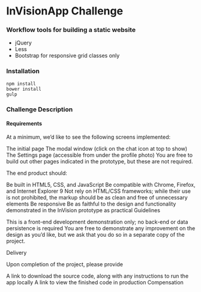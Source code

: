 # InVisionApp Challenge

### Workflow tools for building a static website

- jQuery
- Less
- Bootstrap for responsive grid classes only

### Installation

```
npm install
bower install
gulp
```


### Challenge Description

#### Requirements

At a minimum, we’d like to see the following screens implemented:

The initial page
The modal window (click on the chat icon at top to show)
The Settings page (accessible from under the profile photo)
You are free to build out other pages indicated in the prototype, but these are not required.

The end product should:

Be built in HTML5, CSS, and JavaScript
Be compatible with Chrome, Firefox, and Internet Explorer 9
Not rely on HTML/CSS frameworks; while their use is not prohibited, the markup should be as clean and free of unnecessary elements
Be responsive
Be as faithful to the design and functionality demonstrated in the InVision prototype as practical
Guidelines

This is a front-end development demonstration only; no back-end or data persistence is required
You are free to demonstrate any improvement on the design as you’d like, but we ask that you do so in a separate copy of the project.

Delivery

Upon completion of the project, please provide

A link to download the source code, along with any instructions to run the app locally
A link to view the finished code in production
Compensation
